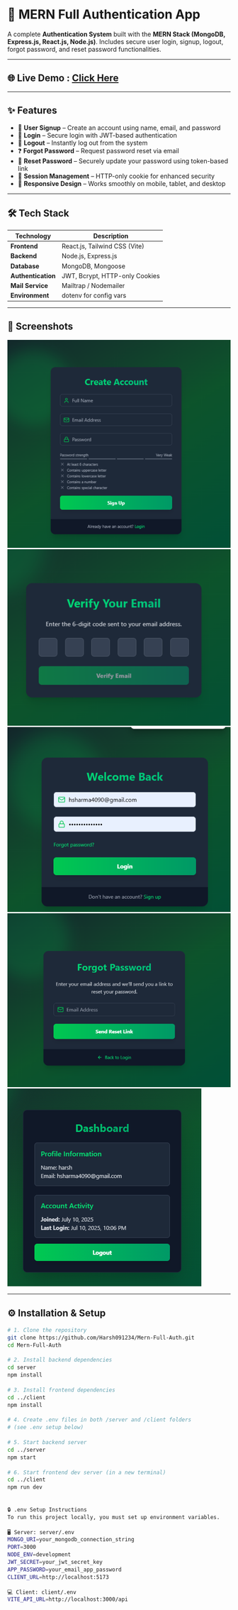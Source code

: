 # 🔐 MERN Full Authentication App

A complete **Authentication System** built with the **MERN Stack (MongoDB, Express.js, React.js, Node.js)**. Includes secure user login, signup, logout, forgot password, and reset password functionalities.

---

## 🌐 Live Demo : [Click Here](https://your-deployment-url.com)

---

## ✨ Features

- 📝 **User Signup** – Create an account using name, email, and password  
- 🔐 **Login** – Secure login with JWT-based authentication  
- 🚪 **Logout** – Instantly log out from the system  
- ❓ **Forgot Password** – Request password reset via email  
- 🔁 **Reset Password** – Securely update your password using token-based link  
- 🧠 **Session Management** – HTTP-only cookie for enhanced security  
- 📱 **Responsive Design** – Works smoothly on mobile, tablet, and desktop  

---

## 🛠️ Tech Stack

| Technology         | Description                  |
|--------------------|------------------------------|
| **Frontend**       | React.js, Tailwind CSS (Vite)|
| **Backend**        | Node.js, Express.js          |
| **Database**       | MongoDB, Mongoose            |
| **Authentication** | JWT, Bcrypt, HTTP-only Cookies |
| **Mail Service**   | Mailtrap / Nodemailer        |
| **Environment**    | dotenv for config vars       |

---

## 📸 Screenshots

![](client/public/images/1.png)  
![](client/public/images/2.png)  
![](client/public/images/3.png)  
![](client/public/images/4.png)  
![](client/public/images/5.png)


---

## ⚙️ Installation & Setup

```bash
# 1. Clone the repository
git clone https://github.com/Harsh091234/Mern-Full-Auth.git
cd Mern-Full-Auth

# 2. Install backend dependencies
cd server
npm install

# 3. Install frontend dependencies
cd ../client
npm install

# 4. Create .env files in both /server and /client folders
# (see .env setup below)

# 5. Start backend server
cd ../server
npm start

# 6. Start frontend dev server (in a new terminal)
cd ../client
npm run dev


🔒 .env Setup Instructions
To run this project locally, you must set up environment variables.

🖥️ Server: server/.env
MONGO_URI=your_mongodb_connection_string
PORT=3000
NODE_ENV=development
JWT_SECRET=your_jwt_secret_key
APP_PASSWORD=your_email_app_password
CLIENT_URL=http://localhost:5173

💻 Client: client/.env
VITE_API_URL=http://localhost:3000/api